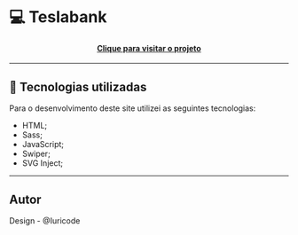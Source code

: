 <h1>
  💻 Teslabank
</h1>

<h4 align="center"><a href="https://tesla-bank-gamma.vercel.app/">Clique para visitar o projeto</a></h4>

---

## 💼 Tecnologias utilizadas

Para o desenvolvimento deste site utilizei as seguintes tecnologias:

- HTML;
- Sass;
- JavaScript;
- Swiper;
- SVG Inject;

---

<h2>Autor</h2>
Design - @Iuricode
